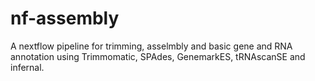 # nf-assembly   
A nextflow pipeline for trimming, asselmbly and basic gene and RNA annotation using Trimmomatic, SPAdes, GenemarkES, tRNAscanSE and infernal.
